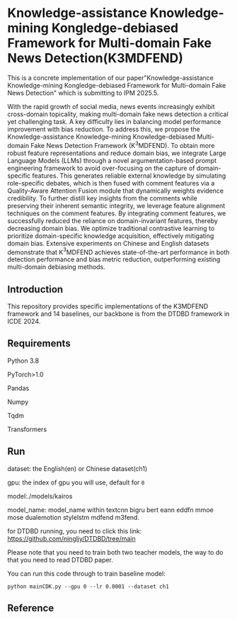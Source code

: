 # Knowledge-assistance Knowledge-mining Kongledge-debiased Framework for Multi-domain Fake News Detection(K3MDFEND)

This is a concrete implementation of our paper"Knowledge-assistance Knowledge-mining Kongledge-debiased Framework for Multi-domain Fake News Detection" which is submitting to IPM 2025.5.

With the rapid growth of social media, news events increasingly exhibit cross-domain topicality, making multi-domain fake news detection a critical yet challenging task. A key difficulty lies in balancing model performance improvement with bias reduction. To address this, we propose the Knowledge-assistance Knowledge-mining Knowledge-debiased Multi-domain Fake News Detection Framework (K$^3$MDFEND). To obtain more robust feature representations and reduce domain bias, we integrate Large Language Models (LLMs) through a novel argumentation-based prompt engineering framework to avoid over-focusing on the capture of domain-specific features. This generates reliable external knowledge by simulating role-specific debates, which is then fused with comment features via a Quality-Aware Attention Fusion module that dynamically weights evidence credibility. To further distill key insights from the comments while preserving their inherent semantic integrity, we leverage feature alignment techniques on the comment features. By integrating comment features, we successfully reduced the reliance on domain-invariant features, thereby decreasing domain bias. We optimize traditional contrastive learning to prioritize domain-specific knowledge acquisition, effectively mitigating domain bias. Extensive experiments on Chinese and English datasets demonstrate that K$^3$MDFEND achieves state-of-the-art performance in both detection performance and bias metric reduction, outperforming existing multi-domain debiasing methods.

## Introduction

This repository provides specific implementations of the K3MDFEND framework and 14 baselines, our backbone is from the DTDBD framework in ICDE 2024.

## Requirements

Python 3.8

PyTorch>1.0

Pandas

Numpy

Tqdm

Transformers

## Run

dataset: the English(en) or Chinese dataset(ch1)

gpu: the index of gpu you will use, default for `0`

model:./models/kairos

model_name: model_name within textcnn bigru bert eann eddfn mmoe mose dualemotion stylelstm mdfend m3fend.

for DTDBD running, you need to click this link: https://github.com/ningljy/DTDBD/tree/main

Please note that you need to train both two teacher models, the way to do that you need to read DTDBD paper.

You can run this code through to train baseline model:

```
python mainCDK.py --gpu 0 --lr 0.0001 --dataset ch1

```
## Reference
